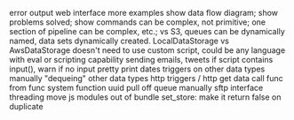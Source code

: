 error output
web interface
more examples
show data flow diagram; show problems solved; show commands can be complex, not primitive; one section of pipeline can be complex, etc.; vs S3, queues can be dynamically named, data sets dynamically created.  LocalDataStorage vs AwsDataStorage
doesn't need to use custom script, could be any language with eval or scripting capability
sending emails, tweets
if script contains input(), warn if no input
pretty print dates
triggers on other data types
  manually "dequeing" other data types
http triggers / http get data
call func from func
system function uuid
pull off queue manually
sftp interface
threading
move js modules out of bundle
set_store: make it return false on duplicate
